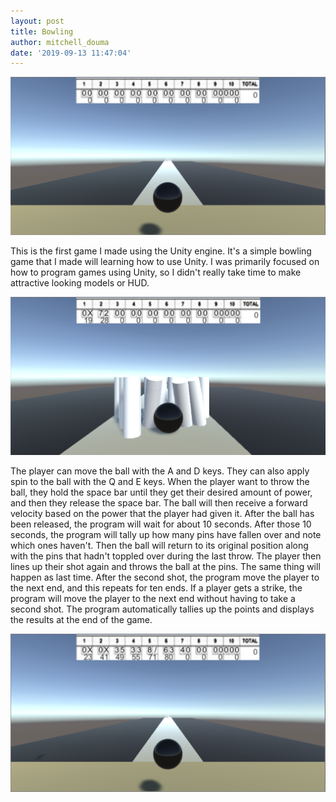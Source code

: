 ```yaml
---
layout: post
title: Bowling
author: mitchell_douma
date: '2019-09-13 11:47:04'
---
```

![Bowling Start Screen](/assets/img/uploads/bowling1.png)

This is the first game I made using the Unity engine.  It's a simple bowling game that I made will learning how to use Unity.  I was primarily focused on how to program games using Unity, so I didn't really take time to make attractive looking models or HUD. 

![Bowling Action](/assets/img/uploads/bowling3.png)

The player can move the ball with the A and D keys. They can also apply spin to the ball with the Q and E keys.  When the player want to throw the ball, they hold the space bar until they get their desired amount of power, and then they release the space bar.  The ball will then receive a forward velocity based on the power that the player had given it.  After the ball has been released, the program will wait for about 10 seconds. After those 10 seconds, the program will tally up how many pins have fallen over and note which ones haven't.  Then the ball will return to its original position along with the pins that hadn't toppled over during the last throw.  The player then lines up their shot again and throws the ball at the pins.  The same thing will happen as last time. After the second shot, the program move the player to the next end, and this repeats for ten ends.  If a player gets a strike, the program will move the player to the next end without having to take a second shot.  The program automatically tallies up the points and displays the results at the end of the game.

![Bowling](/assets/img/uploads/bowling4.png)
